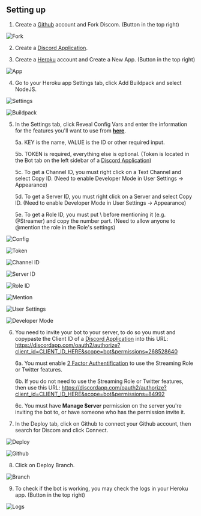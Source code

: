 ## Setting up

1. Create a [Github](https://www.github.com) account and Fork Discom. (Button in the top right)

![Fork](https://cdn.discordapp.com/attachments/279289541070946304/496316781174980618/Fork.png)



2. Create a [Discord Application](https://discordapp.com/developers/applications).



3. Create a [Heroku](https://www.heroku.com) account and Create a New App. (Button in the top right)

![App](https://cdn.discordapp.com/attachments/279289541070946304/496316837198561280/App.png)




4. Go to your Heroku app Settings tab, click Add Buildpack and select NodeJS.

![Settings](https://cdn.discordapp.com/attachments/279289541070946304/496316887823810561/Settings.png)

![Buildpack](https://cdn.discordapp.com/attachments/279289541070946304/496316925790650388/Buildpack.png)



5. In the Settings tab, click Reveal Config Vars and enter the information for the features you'll want to use from **[here](https://github.com/Gravestorm/Discom/blob/master/config.js.example)**.

      5a. KEY is the name, VALUE is the ID or other required input.

      5b. TOKEN is required, everything else is optional. (Token is located in the Bot tab on the left sidebar of a [Discord Application](https://discordapp.com/developers/applications))

      5c. To get a Channel ID, you must right click on a Text Channel and select Copy ID. (Need to enable Developer Mode in User Settings -> Appearance)

      5d. To get a Server ID, you must right click on a Server and select Copy ID. (Need to enable Developer Mode in User Settings -> Appearance)

      5e. To get a Role ID, you must put \ before mentioning it (e.g. \@Streamer) and copy the number part. (Need to allow anyone to @mention the role in the Role's settings)

![Config](https://cdn.discordapp.com/attachments/279289541070946304/496316976885661696/Config.png)

![Token](https://cdn.discordapp.com/attachments/279289541070946304/547210856329510914/Token.png)

![Channel ID](https://cdn.discordapp.com/attachments/279289541070946304/496317016613847061/Channel_ID.png)

![Server ID](https://cdn.discordapp.com/attachments/279289541070946304/496318050962898949/Server_ID.png)

![Role ID](https://cdn.discordapp.com/attachments/279289541070946304/496317422895235082/Role_ID.png)


![Mention](https://cdn.discordapp.com/attachments/279289541070946304/496319109051711498/Mention.png)

![User Settings](https://cdn.discordapp.com/attachments/279289541070946304/496318158928478208/User_Settings.png)

![Developer Mode](https://cdn.discordapp.com/attachments/279289541070946304/496318206378770432/Developer_Mode.png)



6. You need to invite your bot to your server, to do so you must and copypaste the Client ID of a [Discord Application](https://discordapp.com/developers/applications) into this URL: https://discordapp.com/oauth2/authorize?client_id=CLIENT_ID_HERE&scope=bot&permissions=268528640

      6a. You must enable [2 Factor Authentification](https://support.discordapp.com/hc/en-us/articles/219576828-Setting-up-Two-Factor-Authentication) to use the Streaming Role or Twitter features.
      
      6b. If you do not need to use the Streaming Role or Twitter features, then use this URL: https://discordapp.com/oauth2/authorize?client_id=CLIENT_ID_HERE&scope=bot&permissions=84992
      
      6c. You must have **Manage Server** permission on the server you're inviting the bot to, or have someone who has the permission invite it.



7. In the Deploy tab, click on Github to connect your Github account, then search for Discom and click Connect.

![Deploy](https://cdn.discordapp.com/attachments/279289541070946304/496318339874947074/Deploy.png)

![Github](https://cdn.discordapp.com/attachments/279289541070946304/496318352805855242/Github.png)



8. Click on Deploy Branch.

![Branch](https://cdn.discordapp.com/attachments/279289541070946304/496318363769765913/Branch.png)



9. To check if the bot is working, you may check the logs in your Heroku app. (Button in the top right)

![Logs](https://cdn.discordapp.com/attachments/279289541070946304/547212773843533858/Logs.png)
